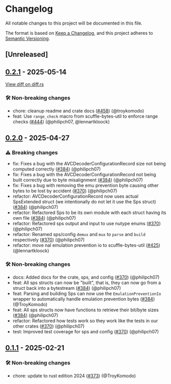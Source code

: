 # Changelog

<!--
This file is automatically generated by our release process.
DO NOT edit it directly.
If you want to add a change log entry for this package,
please create a new file in /changes.d/<pr-number>.toml
Refer to the [README.md](/changes.d/README.md) for more information.
-->

All notable changes to this project will be documented in this file.

The format is based on [Keep a Changelog](https://keepachangelog.com/en/1.0.0/),
and this project adheres to [Semantic Versioning](https://semver.org/spec/v2.0.0.html).

## [Unreleased]

## [0.2.1](https://github.com/ScuffleCloud/scuffle/releases/tag/scuffle-h264-v0.2.1) - 2025-05-14

[View diff on diff.rs](https://diff.rs/scuffle-h264/0.2.0/scuffle-h264/0.2.1/Cargo.toml)

### 🛠️ Non-breaking changes

- chore: cleanup readme and crate docs ([#458](https://github.com/scufflecloud/scuffle/pull/458)) (@troykomodo)
- feat: Use `range_check` macro from scuffle-bytes-util to enforce range checks ([#444](https://github.com/scufflecloud/scuffle/pull/444)) (@philipch07, @lennartkloock)

## [0.2.0](https://github.com/ScuffleCloud/scuffle/releases/tag/scuffle-h264-v0.2.0) - 2025-04-27

### ⚠️ Breaking changes

- fix: Fixes a bug with the AVCDecoderConfigurationRecord size not being computed correctly ([#384](https://github.com/scufflecloud/scuffle/pull/384)) (@philipch07)
- fix: Fixes a bug with the AVCDecoderConfigurationRecord not being built correctly due to byte misalignment ([#384](https://github.com/scufflecloud/scuffle/pull/384)) (@philipch07)
- fix: Fixes a bug with removing the emu prevention byte causing other bytes to be lost by accident ([#370](https://github.com/scufflecloud/scuffle/pull/370)) (@philipch07)
- refactor: AVCDecoderConfigurationRecord now uses actual SpsExtended struct (we intentionally do not let it use the Sps struct) ([#384](https://github.com/scufflecloud/scuffle/pull/384)) (@philipch07)
- refactor: Refactored Sps to be its own module with each struct having its own file ([#384](https://github.com/scufflecloud/scuffle/pull/384)) (@philipch07)
- refactor: Refactored sps output and input to use nutype enums ([#370](https://github.com/scufflecloud/scuffle/pull/370)) (@philipch07)
- refactor: Renamed sps/config `demux` and `mux` to `parse` and `build` respectively ([#370](https://github.com/scufflecloud/scuffle/pull/370)) (@philipch07)
- refactor: move nal emulation prevention io to scuffle-bytes-util ([#425](https://github.com/scufflecloud/scuffle/pull/425)) (@lennartkloock)

### 🛠️ Non-breaking changes

- docs: Added docs for the crate, sps, and config ([#370](https://github.com/scufflecloud/scuffle/pull/370)) (@philipch07)
- feat: All sps structs can now be "built", that is, they can now go from a struct back into a bytestream ([#384](https://github.com/scufflecloud/scuffle/pull/384)) (@philipch07)
- feat: Parsing and building Sps can now use the `EmulationPreventionIo` wrapper to automatically handle emulation prevention bytes ([#384](https://github.com/scufflecloud/scuffle/pull/384)) (@TroyKomodo)
- feat: All sps structs now have functions to retrieve their bit/byte sizes ([#384](https://github.com/scufflecloud/scuffle/pull/384)) (@philipch07)
- refactor: Refactored how tests work so they work like the tests in our other crates ([#370](https://github.com/scufflecloud/scuffle/pull/370)) (@philipch07)
- test: Improved test coverage for sps and config ([#370](https://github.com/scufflecloud/scuffle/pull/370)) (@philipch07)

## [0.1.1](https://github.com/ScuffleCloud/scuffle/releases/tag/scuffle-h264-v0.1.1) - 2025-02-21

### 🛠️ Non-breaking changes

- chore: update to rust edition 2024 ([#373](https://github.com/scufflecloud/scuffle/pull/373)) (@TroyKomodo)
